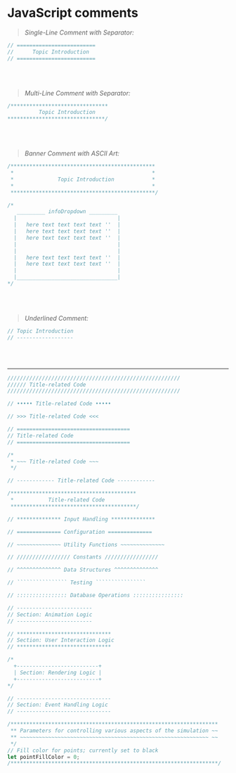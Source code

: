 # JavaScript comments

> *Single-Line Comment with Separator:*

```jsx
// =========================
//      Topic Introduction
// =========================
```

<br><br>

> *Multi-Line Comment with Separator:*

```jsx
/*******************************
          Topic Introduction
*******************************/
```

<br><br>

> *Banner Comment with ASCII Art:*

```jsx
/**********************************************
 *                                            *
 *              Topic Introduction            *
 *                                            *
 **********************************************/
```

```jsx
/* 
   _________ infoDropdown _________ 
  |                                | 
  |   here text text text text ''  | 
  |   here text text text text ''  | 
  |   here text text text text ''  | 
  |                                | 
  |                                | 
  |   here text text text text ''  |
  |   here text text text text ''  | 
  |                                | 
  |________________________________|
*/
```

<br><br>

> *Underlined Comment:*

```jsx
// Topic Introduction
// ------------------
```

<br><br>

---
```jsx
///////////////////////////////////////////////////////
////// Title-related Code
///////////////////////////////////////////////////////
```

```jsx
// ••••• Title-related Code •••••
```

```jsx
// >>> Title-related Code <<<
```

```jsx
// ====================================
// Title-related Code
// ====================================
```

```jsx
/*
 * ~~~ Title-related Code ~~~
 */
```

```jsx
// ------------ Title-related Code ------------
```

```jsx
/****************************************
 *           Title-related Code
 ****************************************/
```

```jsx
// ************** Input Handling **************
```

```jsx
// ============== Configuration ==============
```

```jsx
// ~~~~~~~~~~~~~~ Utility Functions ~~~~~~~~~~~~~~
```

```jsx
// ///////////////// Constants /////////////////
```

```jsx
// ^^^^^^^^^^^^^^ Data Structures ^^^^^^^^^^^^^^
```

```jsx
// ```````````````` Testing ````````````````
```

```jsx
// :::::::::::::::: Database Operations ::::::::::::::::
```

```jsx
// ------------------------
// Section: Animation Logic
// ------------------------
```

```jsx
// ******************************
// Section: User Interaction Logic
// ******************************
```

```jsx
/*
  +--------------------------+
  | Section: Rendering Logic |
  +--------------------------+
*/
```

```jsx
// ------------------------------
// Section: Event Handling Logic
// ------------------------------
```

```jsx
/******************************************************************
 ** Parameters for controlling various aspects of the simulation ~~
 ** ~~~~~~~~~~~~~~~~~~~~~~~~~~~~~~~~~~~~~~~~~~~~~~~~~~~~~~~~~~~~ ~~
 */
// Fill color for points; currently set to black
let pointFillColor = 0;
/******************************************************************/
```
